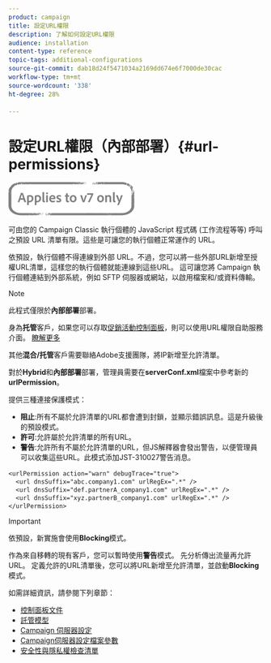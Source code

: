 ```yaml
---
product: campaign
title: 設定URL權限
description: 了解如何設定URL權限
audience: installation
content-type: reference
topic-tags: additional-configurations
source-git-commit: dab18d24f5471034a2169dd674e6f7000de30cac
workflow-type: tm+mt
source-wordcount: '338'
ht-degree: 28%

---
```


# 設定URL權限（內部部署）{#url-permissions}

![](../../assets/v7-only.svg)

可由您的 Campaign Classic 執行個體的 JavaScript 程式碼 (工作流程等等) 呼叫之預設 URL 清單有限。這些是可讓您的執行個體正常運作的 URL。

依預設，執行個體不得連線到外部 URL。不過，您可以將一些外部URL新增至授權URL清單，這樣您的執行個體就能連線到這些URL。 這可讓您將 Campaign 執行個體連結到外部系統，例如 SFTP 伺服器或網站，以啟用檔案和/或資料傳輸。

>[!NOTE]
>
>此程式僅限於&#x200B;**內部部署**&#x200B;部署。
>
>身為&#x200B;**托管**&#x200B;客戶，如果您可以存取[促銷活動控制面板](https://experienceleague.adobe.com/docs/control-panel/using/control-panel-home.html?lang=zh-Hant)，則可以使用URL權限自助服務介面。 [瞭解更多](https://experienceleague.adobe.com/docs/control-panel/using/instances-settings/url-permissions.html?lang=zh-Hant)
>
>其他&#x200B;**混合/托管**&#x200B;客戶需要聯絡Adobe支援團隊，將IP新增至允許清單。

對於&#x200B;**Hybrid**&#x200B;和&#x200B;**內部部署**&#x200B;部署，管理員需要在&#x200B;**serverConf.xml**&#x200B;檔案中參考新的&#x200B;**urlPermission**。


提供三種連接保護模式：

* **阻止**:所有不屬於允許清單的URL都會遭到封鎖，並顯示錯誤訊息。這是升級後的預設模式。
* **許可**:允許屬於允許清單的所有URL。
* **警告**:允許所有不屬於允許清單的URL，但JS解釋器會發出警告，以便管理員可以收集這些URL。此模式添加JST-310027警告消息。

```
<urlPermission action="warn" debugTrace="true">
  <url dnsSuffix="abc.company1.com" urlRegEx=".*" />
  <url dnsSuffix="def.partnerA_company1.com" urlRegEx=".*" />
  <url dnsSuffix="xyz.partnerB_company1.com" urlRegEx=".*" />
</urlPermission>
```

>[!IMPORTANT]
>
>依預設，新實施會使用&#x200B;**Blocking**&#x200B;模式。
>
>作為來自移轉的現有客戶，您可以暫時使用&#x200B;**警告**&#x200B;模式。 先分析傳出流量再允許URL。 定義允許的URL清單後，您可以將URL新增至允許清單，並啟動&#x200B;**Blocking**&#x200B;模式。

如需詳細資訊，請參閱下列章節：

* [控制面板文件](https://experienceleague.adobe.com/docs/control-panel/using/control-panel-home.html)
* [託管模型](hosting-models.md)
* [Campaign 伺服器設定](configuring-campaign-server.md)
* [Campaign伺服器設定檔案參數](the-server-configuration-file.md)
* [安全性與隱私權檢查清單](get-started-security-privacy.md)
